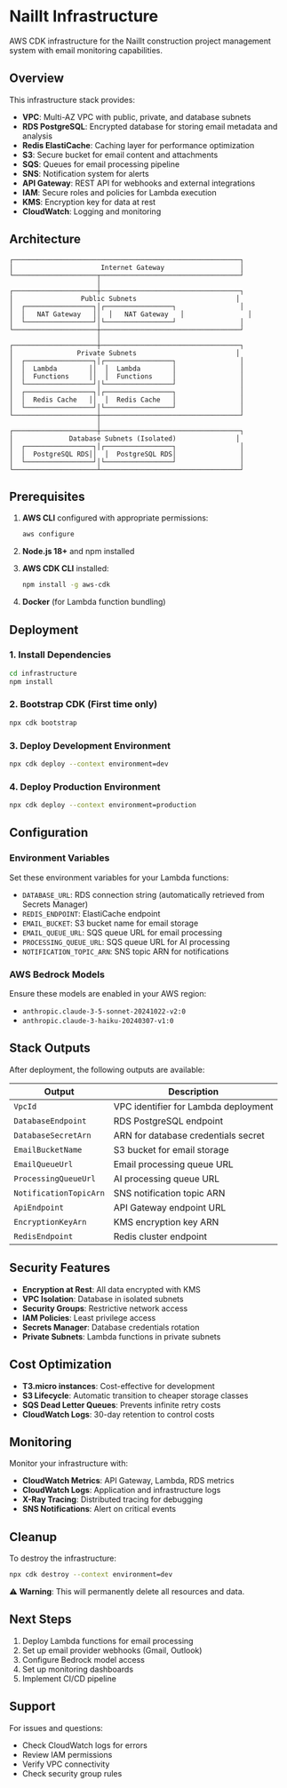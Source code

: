 # NailIt Infrastructure

AWS CDK infrastructure for the NailIt construction project management system with email monitoring capabilities.

## Overview

This infrastructure stack provides:

- **VPC**: Multi-AZ VPC with public, private, and database subnets
- **RDS PostgreSQL**: Encrypted database for storing email metadata and analysis
- **Redis ElastiCache**: Caching layer for performance optimization  
- **S3**: Secure bucket for email content and attachments
- **SQS**: Queues for email processing pipeline
- **SNS**: Notification system for alerts
- **API Gateway**: REST API for webhooks and external integrations
- **IAM**: Secure roles and policies for Lambda execution
- **KMS**: Encryption key for data at rest
- **CloudWatch**: Logging and monitoring

## Architecture

```
┌─────────────────────────────────────────────────────────┐
│                      Internet Gateway                   │
└─────────────────────┬───────────────────────────────────┘
                      │
┌─────────────────────┼───────────────────────────────────┐
│                 Public Subnets                         │
│  ┌─────────────────┐│┌─────────────────┐                │
│  │   NAT Gateway   ││  │   NAT Gateway   │                │
│  └─────────────────┘│└─────────────────┘                │
└─────────────────────┼───────────────────────────────────┘
                      │
┌─────────────────────┼───────────────────────────────────┐
│                Private Subnets                         │
│  ┌─────────────────┐│┌─────────────────┐                │
│  │  Lambda        ││  │  Lambda        │                │
│  │  Functions     ││  │  Functions     │                │
│  └─────────────────┘│└─────────────────┘                │
│  ┌─────────────────┐│┌─────────────────┐                │
│  │  Redis Cache   ││  │  Redis Cache   │                │
│  └─────────────────┘│└─────────────────┘                │
└─────────────────────┼───────────────────────────────────┘
                      │
┌─────────────────────┼───────────────────────────────────┐
│              Database Subnets (Isolated)               │
│  ┌─────────────────┐│┌─────────────────┐                │
│  │  PostgreSQL RDS││  │  PostgreSQL RDS│                │
│  └─────────────────┘│└─────────────────┘                │
└─────────────────────┴───────────────────────────────────┘
```

## Prerequisites

1. **AWS CLI** configured with appropriate permissions:
   ```bash
   aws configure
   ```

2. **Node.js 18+** and npm installed

3. **AWS CDK CLI** installed:
   ```bash
   npm install -g aws-cdk
   ```

4. **Docker** (for Lambda function bundling)

## Deployment

### 1. Install Dependencies
```bash
cd infrastructure
npm install
```

### 2. Bootstrap CDK (First time only)
```bash
npx cdk bootstrap
```

### 3. Deploy Development Environment
```bash
npx cdk deploy --context environment=dev
```

### 4. Deploy Production Environment
```bash
npx cdk deploy --context environment=production
```

## Configuration

### Environment Variables

Set these environment variables for your Lambda functions:

- `DATABASE_URL`: RDS connection string (automatically retrieved from Secrets Manager)
- `REDIS_ENDPOINT`: ElastiCache endpoint
- `EMAIL_BUCKET`: S3 bucket name for email storage
- `EMAIL_QUEUE_URL`: SQS queue URL for email processing
- `PROCESSING_QUEUE_URL`: SQS queue URL for AI processing
- `NOTIFICATION_TOPIC_ARN`: SNS topic ARN for notifications

### AWS Bedrock Models

Ensure these models are enabled in your AWS region:
- `anthropic.claude-3-5-sonnet-20241022-v2:0`
- `anthropic.claude-3-haiku-20240307-v1:0`

## Stack Outputs

After deployment, the following outputs are available:

| Output | Description |
|--------|-------------|
| `VpcId` | VPC identifier for Lambda deployment |
| `DatabaseEndpoint` | RDS PostgreSQL endpoint |
| `DatabaseSecretArn` | ARN for database credentials secret |
| `EmailBucketName` | S3 bucket for email storage |
| `EmailQueueUrl` | Email processing queue URL |
| `ProcessingQueueUrl` | AI processing queue URL |
| `NotificationTopicArn` | SNS notification topic ARN |
| `ApiEndpoint` | API Gateway endpoint URL |
| `EncryptionKeyArn` | KMS encryption key ARN |
| `RedisEndpoint` | Redis cluster endpoint |

## Security Features

- **Encryption at Rest**: All data encrypted with KMS
- **VPC Isolation**: Database in isolated subnets
- **Security Groups**: Restrictive network access
- **IAM Policies**: Least privilege access
- **Secrets Manager**: Database credentials rotation
- **Private Subnets**: Lambda functions in private subnets

## Cost Optimization

- **T3.micro instances**: Cost-effective for development
- **S3 Lifecycle**: Automatic transition to cheaper storage classes
- **SQS Dead Letter Queues**: Prevents infinite retry costs
- **CloudWatch Logs**: 30-day retention to control costs

## Monitoring

Monitor your infrastructure with:

- **CloudWatch Metrics**: API Gateway, Lambda, RDS metrics
- **CloudWatch Logs**: Application and infrastructure logs
- **X-Ray Tracing**: Distributed tracing for debugging
- **SNS Notifications**: Alert on critical events

## Cleanup

To destroy the infrastructure:

```bash
npx cdk destroy --context environment=dev
```

⚠️ **Warning**: This will permanently delete all resources and data.

## Next Steps

1. Deploy Lambda functions for email processing
2. Set up email provider webhooks (Gmail, Outlook)
3. Configure Bedrock model access
4. Set up monitoring dashboards
5. Implement CI/CD pipeline

## Support

For issues and questions:
- Check CloudWatch logs for errors
- Review IAM permissions
- Verify VPC connectivity
- Check security group rules
